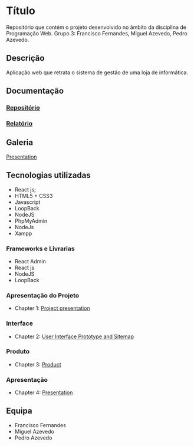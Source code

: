 # Título

Repositório que contém o projeto desenvolvido no âmbito da disciplina de Programação Web.
Grupo 3: Francisco Fernandes, Miguel Azevedo, Pedro Azevedo.

## Descrição

Aplicação web que  retrata o sistema de gestão de uma loja de informática.

## Documentação

### [Repositório](https://github.com/Francisco970-hub/M2-PW)
### [Relatório](https://github.com/Francisco970-hub/M2-PW/tree/main/doc)

## Galeria

[Presentation](doc/c4.md)

## Tecnologias utilizadas

* React js;
* HTML5 + CSS3
* Javascript
* LoopBack
* NodeJS
* PhpMyAdmin
* NodeJs
* Xampp

### Frameworks e Livrarias

* React Admin
* React js
* NodeJS
* LoopBack


### Apresentação do Projeto
* Chapter 1: [Project presentation](doc/c1.md)
### Interface
* Chapter 2: [User Interface Prototype and Sitemap](doc/c2.md)
### Produto
* Chapter 3: [Product](doc/c3.md)
### Apresentação
* Chapter 4: [Presentation](doc/c4.md)

## Equipa
* Francisco Fernandes
* Miguel Azevedo
* Pedro Azevedo
